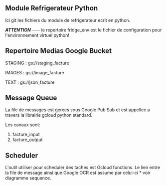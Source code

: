 ## Module Refrigerateur Python
Ici git les fichiers du module de refrigerateur ecrit en python.

***ATTENTION*** ---- le repertoire fridge_env est le fichier de configuration pour l'environnement virtuel python!


## Repertoire Medias Google Bucket

STAGING : gs://staging_facture

IMAGES : gs://image_facture

TEXT : gs://json_facture

## Message Queue
La file de messages est gerees sous Google Pub Sub et est appellee a travers la librairie gcloud python standard.

Les canaux sont:
1. facture_input
2. facture_output

## Scheduler
L'outil utiliser pour scheduler des taches est Gcloud functions. Le lien entre la file de message ainsi que Google OCR est assume par celui-ci * voir diagramme sequence.
